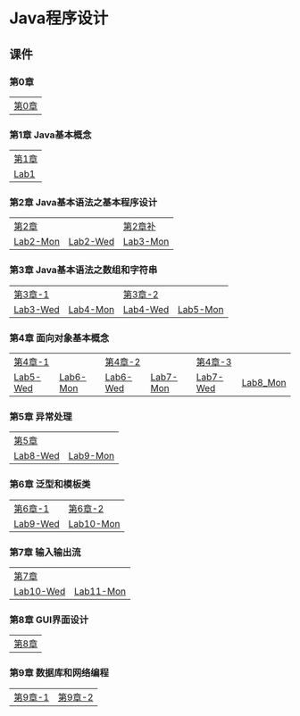 # Java程序设计

## 课件

### 第0章

|    |
| ---- |
|[第0章](./CourseWare/JChapters/Jchapter-0.html)|

### 第1章 Java基本概念

|    |
| ---- |
|[第1章](./CourseWare/JChapters/Jchapter-1.html)|
|[Lab1](./CourseWare/JLabwork/JLab_1.html)|

### 第2章 Java基本语法之基本程序设计

|    |    |    |
| ---- | ---- | ---- |
|[第2章](./CourseWare/JChapters/Jchapter-2.html)|  |[第2章补](./CourseWare/JChapters/Jchapter-2-add.html)|
|[Lab2-Mon](./CourseWare/JLabwork/JLab_2_Monday.html)|[Lab2-Wed](./CourseWare/JLabwork/JLab_2_Wednesday.html)|[Lab3-Mon](./CourseWare/JLabwork/JLab_3_Monday.html)|

### 第3章 Java基本语法之数组和字符串

|    |    |    |    |
| ---- | ---- | ---- | ---- |
|[第3章-1](./CourseWare/JChapters/Jchapter-3-1.html)|    | [第3章-2](./CourseWare/JChapters/Jchapter-3-2.html)|    |
|[Lab3-Wed](./CourseWare/JLabwork/JLab_3_Wednesday.html)| [Lab4-Mon](./CourseWare/JLabwork/JLab_4_Monday.html)|[Lab4-Wed](./CourseWare/JLabwork/JLab_4_Wednesday.html)|[Lab5-Mon](./CourseWare/JLabwork/JLab_5_Monday.html)|

### 第4章 面向对象基本概念

|    |    |    |    |    |    |
| ---- | ---- | ---- | ---- | ---- | ---- |
|[第4章-1](./CourseWare/JChapters/Jchapter-4-1.html)|    |[第4章-2](./CourseWare/JChapters/Jchapter-4-2.html)|    |[第4章-3](./CourseWare/JChapters/Jchapter-4-3.html)|    |
|[Lab5-Wed](./CourseWare/JLabwork/JLab_5_Wednesday.html)|[Lab6-Mon](./CourseWare/JLabwork/JLab_6_Monday.html)|[Lab6-Wed](./CourseWare/JLabwork/JLab_6_Wednesday.html)|[Lab7-Mon](./CourseWare/JLabwork/JLab_7_Monday.html)|[Lab7-Wed](./CourseWare/JLabwork/JLab_7_Wednesday.html)|[Lab8_Mon](./CourseWare/JLabwork/JLab_8_Monday.html)|

### 第5章 异常处理

|    |    |
| ---- | ---- |
|[第5章](./CourseWare/JChapters/Jchapter-5.html)||
|[Lab8-Wed](./CourseWare/JLabwork/JLab_8_Wednesday.html)| [Lab9-Mon](./CourseWare/JLabwork/JLab_9_Monday.html)|

### 第6章 泛型和模板类

|   |   |
| ---- | ---- |
|[第6章-1](./CourseWare/JChapters/Jchapter-6-1.html)|[第6章-2](./CourseWare/JChapters/Jchapter-6-2.html)|
|[Lab9-Wed](./CourseWare/JLabwork/JLab_9_Wednesday.html)|[Lab10-Mon](./CourseWare/JLabwork/JLab_10_Monday.html) |

### 第7章 输入输出流

|   |    |
| ---- | ---- |
|[第7章](./CourseWare/JChapters/Jchapter-7.html)| |
|[Lab10-Wed](./CourseWare/JLabwork/JLab_10_Wednesday.html)|[Lab11-Mon](./CourseWare/JLabwork/JLab_11_Monday.html)|

### 第8章 GUI界面设计

|    |
| ---- |
|[第8章](./CourseWare/JChapters/Jchapter-8.html)|

### 第9章 数据库和网络编程
|    |    |
| ---- | ---- |
|[第9章-1](./CourseWare/JChapters/Jchapter-9-1.html)|[第9章-2](./CourseWare/JChapters/Jchapter-9-2.html)|